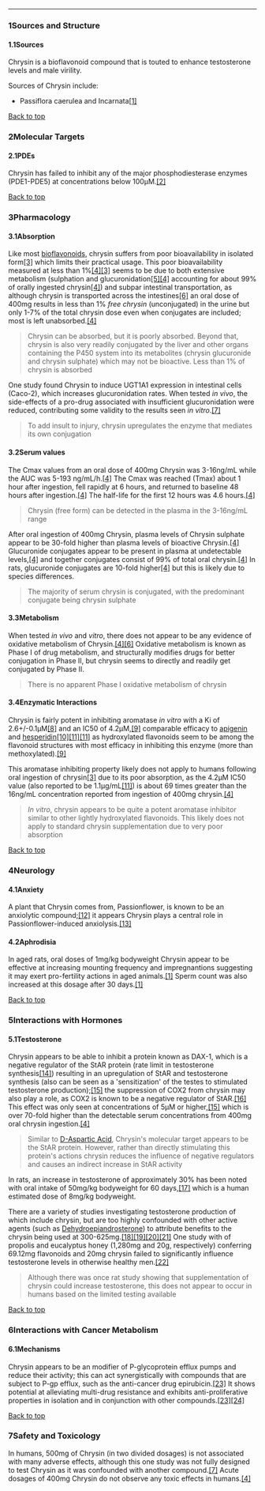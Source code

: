 





---


### 1Sources and Structure

#### 1.1Sources


Chrysin is a bioflavonoid compound that is touted to enhance testosterone levels and male virility.


Sources of Chrysin include:


* Passiflora caerulea and Incarnata[[1]](#ref1)

[Back to top](#c-sources-and-structure)
### 2Molecular Targets

#### 2.1PDEs


Chrysin has failed to inhibit any of the major phosphodiesterase enzymes (PDE1-PDE5) at concentrations below 100µM.[[2]](#ref2)


[Back to top](#c-molecular-targets)
### 3Pharmacology

#### 3.1Absorption


Like most [bioflavonoids](/supplements/bioflavonoids/), chrysin suffers from poor bioavailability in isolated form[[3]](#ref3) which limits their practical usage. This poor bioavailability measured at less than 1%[[4]](#ref4)[[3]](#ref3) seems to be due to both extensive metabolism (sulphation and glucuronidation[[5]](#ref5)[[4]](#ref4) accounting for about 99% of orally ingested chrysin[[4]](#ref4)) and subpar intestinal transportation, as although chrysin is transported across the intestines[[6]](#ref6) an oral dose of 400mg results in less than 1% *free chrysin* (unconjugated) in the urine but only 1-7% of the total chrysin dose even when conjugates are included; most is left unabsorbed.[[4]](#ref4)



> Chrysin can be absorbed, but it is poorly absorbed. Beyond that, chrysin is also very readily conjugated by the liver and other organs containing the P450 system into its metabolites (chrysin glucuronide and chrysin sulphate) which may not be bioactive. Less than 1% of chrysin is absorbed


One study found Chrysin to induce UGT1A1 expression in intestinal cells (Caco-2), which increases glucuronidation rates. When tested *in vivo*, the side-effects of a pro-drug associated with insufficient glucuronidation were reduced, contributing some validity to the results seen *in vitro*.[[7]](#ref7)



> To add insult to injury, chrysin upregulates the enzyme that mediates its own conjugation


#### 3.2Serum values


The Cmax values from an oral dose of 400mg Chrysin was 3-16ng/mL while the AUC was 5-193 ng/mL/h.[[4]](#ref4) The Cmax was reached (Tmax) about 1 hour after ingestion, fell rapidly at 6 hours, and returned to baseline 48 hours after ingestion.[[4]](#ref4) The half-life for the first 12 hours was 4.6 hours.[[4]](#ref4)



> Chrysin (free form) can be detected in the plasma in the 3-16ng/mL range


After oral ingestion of 400mg Chrysin, plasma levels of Chrysin sulphate appear to be 30-fold higher than plasma levels of bioactive Chrysin.[[4]](#ref4) Glucuronide conjugates appear to be present in plasma at undetectable levels,[[4]](#ref4) and together conjugates consist of 99% of total oral chrysin.[[4]](#ref4) In rats, glucuronide conjugates are 10-fold higher[[4]](#ref4) but this is likely due to species differences.



> The majority of serum chrysin is conjugated, with the predominant conjugate being chrysin sulphate


#### 3.3Metabolism


When tested *in vivo* and *vitro*, there does not appear to be any evidence of oxidative metabolism of Chrysin.[[4]](#ref4)[[6]](#ref6) Oxidative metabolism is known as Phase I of drug metabolism, and structurally modifies drugs for better conjugation in Phase II, but chrysin seems to directly and readily get conjugated by Phase II.



> There is no apparent Phase I oxidative metabolism of chrysin


#### 3.4Enzymatic Interactions


Chrysin is fairly potent in inhibiting aromatase *in vitro* with a Ki of 2.6+/-0.1µM[[8]](#ref8) and an IC50 of 4.2μM,[[9]](#ref9) comparable efficacy to [apigenin](/supplements/apigenin/) and [hesperidin](/supplements/hesperidin/)[[10]](#ref10)[[11]](#ref11)[[11]](#ref11) as hydroxylated flavonoids seem to be among the flavonoid structures with most efficacy in inhibiting this enzyme (more than methoxylated).[[9]](#ref9)


This aromatase inhibiting property likely does not apply to humans following oral ingestion of chrysin[[3]](#ref3) due to its poor absorption, as the 4.2μM IC50 value (also reported to be 1.1µg/mL[[11]](#ref11)) is about 69 times greater than the 16ng/mL concentration reported from ingestion of 400mg chrysin.[[4]](#ref4)



> *In vitro*, chrysin appears to be quite a potent aromatase inhibitor similar to other lightly hydroxylated flavonoids. This likely does not apply to standard chrysin supplementation due to very poor absorption


[Back to top](#c-pharmacology)
### 4Neurology

#### 4.1Anxiety


A plant that Chrysin comes from, Passionflower, is known to be an anxiolytic compound;[[12]](#ref12) it appears Chrysin plays a central role in Passionflower-induced anxiolysis.[[13]](#ref13)


#### 4.2Aphrodisia


In aged rats, oral doses of 1mg/kg bodyweight Chrysin appear to be effective at increasing mounting frequency and impregnantions suggesting it may exert pro-fertility actions in aged animals.[[1]](#ref1) Sperm count was also increased at this dosage after 30 days.[[1]](#ref1)


[Back to top](#c-neurology)
### 5Interactions with Hormones

#### 5.1Testosterone


Chrysin appears to be able to inhibit a protein known as DAX-1, which is a negative regulator of the StAR protein (rate limit in testosterone synthesis[[14]](#ref14)) resulting in an upregulation of StAR and testosterone synthesis (also can be seen as a 'sensitization' of the testes to stimulated testosterone production);[[15]](#ref15) the suppression of COX2 from chrysin may also play a role, as COX2 is known to be a negative regulator of StAR.[[16]](#ref16) This effect was only seen at concentrations of 5µM or higher,[[15]](#ref15) which is over 70-fold higher than the detectable serum concentrations from 400mg oral chrysin ingestion.[[4]](#ref4)



> Similar to [D-Aspartic Acid](/supplements/d-aspartic-acid/), Chrysin's molecular target appears to be the StAR protein. However, rather than directly stimulating this protein's actions chrysin reduces the influence of negative regulators and causes an indirect increase in StAR activity


In rats, an increase in testosterone of approximately 30% has been noted with oral intake of 50mg/kg bodyweight for 60 days,[[17]](#ref17) which is a human estimated dose of 8mg/kg bodyweight.


There are a variety of studies investigating testosterone production of which include chrysin, but are too highly confounded with other active agents (such as [Dehydroepiandrosterone](/supplements/dehydroepiandrosterone/)) to attribute benefits to the chrysin being used at 300-625mg.[[18]](#ref18)[[19]](#ref19)[[20]](#ref20)[[21]](#ref21) One study with of propolis and eucalyptus honey (1,280mg and 20g, respectively) conferring 69.12mg flavonoids and 20mg chrysin failed to significantly influence testosterone levels in otherwise healthy men.[[22]](#ref22) 



> Although there was once rat study showing that supplementation of chrysin could increase testosterone, this does not appear to occur in humans based on the limited testing available


[Back to top](#c-interactions-with-hormones)
### 6Interactions with Cancer Metabolism

#### 6.1Mechanisms


Chrysin appears to be an modifier of P-glycoprotein efflux pumps and reduce their activity; this can act synergistically with compounds that are subject to P-gp efflux, such as the anti-cancer drug epirubicin.[[23]](#ref23) It shows potential at alleviating multi-drug resistance and exhibits anti-proliferative properties in isolation and in conjunction with other compounds.[[23]](#ref23)[[24]](#ref24)


[Back to top](#c-interactions-with-cancer-metabolism)
### 7Safety and Toxicology

In humans, 500mg of Chrysin (in two divided dosages) is not associated with many adverse effects, although this one study was not fully designed to test Chrysin as it was confounded with another compound.[[7]](#ref7) Acute dosages of 400mg Chrysin do not observe any toxic effects in humans.[[4]](#ref4)

 


